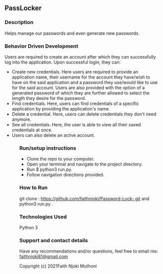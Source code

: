 ## PassLocker
### Description
Helps manage our passwords and even generate new passwords.

### Behavior Driven Development
Users are required to create an account after which they can successfully log into the application. Upon successful login, they can:
<ul>
<li>Create new credentials. Here users are required to provide an application name, their username for the account they have/wish to have on the said application and a password they use/would like to use for the said account. Users are also provided with the option of a generated password of which they are further allowed to select the length they desire for the password.</li>
<li>Find credentials. Here, users can find credentials of a specific application by providing the application's name.</li>
<li>Delete a credential. Here, users can delete credentials they don't need anymore.</li>
<li>See all credentials. Here, the user is able to view all their saved credentials at once.</li>
<li>Users can also delete an active account.</li>
<ul>

###  Run/setup instructions
<ul>
<li>Clone the repo to your computer.</li>
<li>Open your terminal and navigate to the project directory.</li>
<li>Run $ python3 run.py.</li>
<li>Follow navigation directions provided.</li>
</ul>


### How to Run
git clone : https://github.com/faithnjoki/Password-Lock-.git  and python3 run.py .

### Technologies Used
Python 3

### Support and contact details
Have any recommendations and/or questions, feel free to email me:
faithnjoki81@gmail.com

Copyright (c) 2021Faith Njoki Muthoni